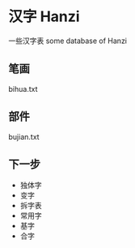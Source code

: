 # 汉字 Hanzi

一些汉字表
some database of Hanzi

##  笔画
bihua.txt

## 部件
bujian.txt

## 下一步
* 独体字
* 变字
* 拆字表
* 常用字
* 基字
* 合字
